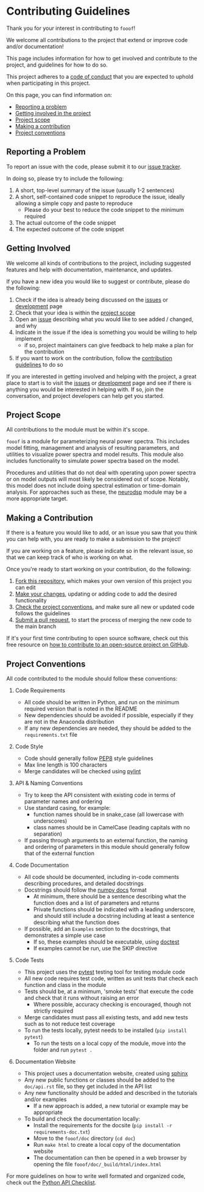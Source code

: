 # Contributing Guidelines

Thank you for your interest in contributing to `fooof`!

We welcome all contributions to the project that extend or improve code and/or documentation!

This page includes information for how to get involved and contribute to the project, and guidelines for how to do so.

This project adheres to a
[code of conduct](https://github.com/fooof-tools/fooof/blob/master/CODE_OF_CONDUCT.md)
that you are expected to uphold when participating in this project.

On this page, you can find information on:

* [Reporting a problem](#reporting-a-problem)
* [Getting involved in the project](#getting-involved)
* [Project scope](#project-scope)
* [Making a contribution](#making-a-contribution)
* [Project conventions](#project-conventions)

## Reporting a Problem

To report an issue with the code, please submit it to our [issue tracker](https://github.com/fooof-tools/fooof/issues).

In doing so, please try to include the following:

1. A short, top-level summary of the issue (usually 1-2 sentences)
2. A short, self-contained code snippet to reproduce the issue, ideally allowing a simple copy and paste to reproduce
   - Please do your best to reduce the code snippet to the minimum required
3. The actual outcome of the code snippet
4. The expected outcome of the code snippet

## Getting Involved

We welcome all kinds of contributions to the project, including suggested features and help with documentation, maintenance, and updates.

If you have a new idea you would like to suggest or contribute, please do the following:

1. Check if the idea is already being discussed on the
   [issues](https://github.com/fooof-tools/fooof/issues) or
   [development](https://github.com/fooof-tools/Development) page
2. Check that your idea is within the [project scope](#project-scope)
3. Open an [issue](https://github.com/fooof-tools/fooof/issues) describing
   what you would like to see added / changed, and why
4. Indicate in the issue if the idea is something you would be willing to help implement
   - if so, project maintainers can give feedback to help make a plan for the contribution
5. If you want to work on the contribution, follow the [contribution guidelines](#making-a-contribution) to do so

If you are interested in getting involved and helping with the project, a great place to start is to visit the
[issues](https://github.com/fooof-tools/fooof/issues) or
[development](https://github.com/fooof-tools/Development) page
and see if there is anything you would be interested in helping with. If so, join the conversation, and project developers can help get you started.

## Project Scope

All contributions to the module must be within it's scope.

`fooof` is a module for parameterizing neural power spectra. This includes model fitting, management and analysis of resulting parameters, and utilities to visualize power spectra and model results. This module also includes functionality to simulate power spectra based on the model.

Procedures and utilities that do not deal with operating upon power spectra or on model outputs will most likely be considered out of scope. Notably, this model does not include doing spectral estimation or time-domain analysis. For approaches such as these, the [neurodsp](https://github.com/neurodsp-tools/neurodsp/) module may be a more appropriate target.

## Making a Contribution

If there is a feature you would like to add, or an issue you saw that you think you can help with, you are ready to make a submission to the project!

If you are working on a feature, please indicate so in the relevant issue, so that we can keep track of who is working on what.

Once you're ready to start working on your contribution, do the following:

1. [Fork this repository](https://help.github.com/articles/fork-a-repo/), which makes your own version of this project you can edit
2. [Make your changes](https://guides.github.com/activities/forking/#making-changes), updating or adding code to add the desired functionality
3. [Check the project conventions](#project-conventions), and make sure all new or updated code follows the guidelines
4. [Submit a pull request](https://help.github.com/articles/proposing-changes-to-a-project-with-pull-requests/), to start the process of merging the new code to the main branch

If it's your first time contributing to open source software, check out this free resource on [how to contribute to an open-source project on GitHub](https://app.egghead.io/courses/how-to-contribute-to-an-open-source-project-on-github).

## Project Conventions

All code contributed to the module should follow these conventions:

1. Code Requirements
    * All code should be written in Python, and run on the minimum required version that is noted in the README
    * New dependencies should be avoided if possible, especially if they are not in the Anaconda distribution
    * If any new dependencies are needed, they should be added to the `requirements.txt` file

2. Code Style
    * Code should generally follow [PEP8](https://www.python.org/dev/peps/pep-0008/) style guidelines
    * Max line length is 100 characters
    * Merge candidates will be checked using [pylint](https://www.pylint.org)

3. API & Naming Conventions
    * Try to keep the API consistent with existing code in terms of parameter names and ordering
    * Use standard casing, for example:
         * function names should be in snake_case (all lowercase with underscores)
         * class names should be in CamelCase (leading capitals with no separation)
    * If passing through arguments to an external function, the naming and ordering of parameters in this module should generally follow that of the external function

4. Code Documentation
    * All code should be documented, including in-code comments describing procedures, and detailed docstrings
    * Docstrings should follow the [numpy docs](https://numpydoc.readthedocs.io/en/latest/format.html#docstring-standard) format
        * At minimum, there should be a sentence describing what the function does and a list of parameters and returns
        * Private functions should be indicated with a leading underscore, and should still include a docstring including at least a sentence describing what the function does
    * If possible, add an `Examples` section to the docstrings, that demonstrates a simple use case
        * If so, these examples should be executable, using [doctest](https://docs.python.org/3/library/doctest.html)
        * If examples cannot be run, use the SKIP directive

5. Code Tests
    * This project uses the [pytest](https://docs.pytest.org/en/latest/) testing tool for testing module code
    * All new code requires test code, written as unit tests that check each function and class in the module
    * Tests should be, at a minimum, 'smoke tests' that execute the code and check that it runs without raising an error
        * Where possible, accuracy checking is encouraged, though not strictly required
    * Merge candidates must pass all existing tests, and add new tests such as to not reduce test coverage
    * To run the tests locally, pytest needs to be installed (`pip install pytest`)
        * To run the tests on a local copy of the module, move into the folder and run `pytest .`

6. Documentation Website
    * This project uses a documentation website, created using [sphinx](https://www.sphinx-doc.org/)
    * Any new public functions or classes should be added to the `doc/api.rst` file, so they get included in the API list
    * Any new functionality should be added and described in the tutorials and/or examples
        * If a new approach is added, a new tutorial or example may be appropriate
    * To build and check the documentation locally:
        * Install the requirements for the docsite (`pip install -r requirements-doc.txt`)
        * Move to the `fooof/doc` directory (`cd doc`)
        * Run `make html` to create a local copy of the documentation website
        * The documentation can then be opened in a web browser by opening the file `fooof/doc/_build/html/index.html`

For more guidelines on how to write well formated and organized code, check out the [Python API Checklist](http://python.apichecklist.com).
